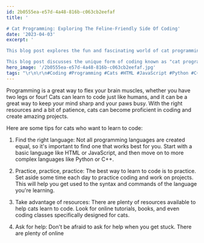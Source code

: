 ```yaml
---
id: 2b0555ea-e57d-4a48-816b-c063cb2eefaf
title: '

# Cat Programming: Exploring The Feline-Friendly Side Of Coding'
date: '2023-04-03'
excerpt: '

This blog post explores the fun and fascinating world of cat programming, in which developers learn to code with a feline twist.

This blog post discusses the unique form of coding known as "cat programming", which focuses on using coding to interact with cats in creative ways.'
hero_image: '/2b0555ea-e57d-4a48-816b-c063cb2eefaf.jpg'
tags: "\r\n\r\n#Coding #Programming #Cats #HTML #JavaScript #Python #C++ #Tutorials #Books #Classes"
---
```




Programming is a great way to flex your brain muscles, whether you have two legs or four! Cats can learn to code just like humans, and it can be a great way to keep your mind sharp and your paws busy. With the right resources and a bit of patience, cats can become proficient in coding and create amazing projects. 

Here are some tips for cats who want to learn to code:

1. Find the right language: Not all programming languages are created equal, so it's important to find one that works best for you. Start with a basic language like HTML or JavaScript, and then move on to more complex languages like Python or C++.

2. Practice, practice, practice: The best way to learn to code is to practice. Set aside some time each day to practice coding and work on projects. This will help you get used to the syntax and commands of the language you're learning.

3. Take advantage of resources: There are plenty of resources available to help cats learn to code. Look for online tutorials, books, and even coding classes specifically designed for cats.

4. Ask for help: Don't be afraid to ask for help when you get stuck. There are plenty of online
